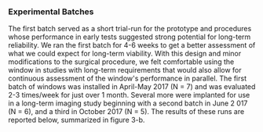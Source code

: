 ### Experimental Batches

The first batch served as a short trial-run for the prototype and
procedures whose performance in early tests suggested strong potential
for long-term reliability. We ran the first batch for 4-6 weeks to get a
better assessment of what we could expect for long-term viability. With
this design and minor modifications to the surgical procedure, we felt
comfortable using the window in studies with long-term requirements that
would also allow for continuous assessment of the window's performance
in parallel. The first batch of windows was installed in April-May 2017
(N = 7) and was evaluated 2-3 times/week for just over 1 month. Several
more were implanted for use in a long-term imaging study beginning with
a second batch in June 2 017 (N = 6), and a third in October 2017 (N =
5). The results of these runs are reported below, summarized in figure
3-b.

